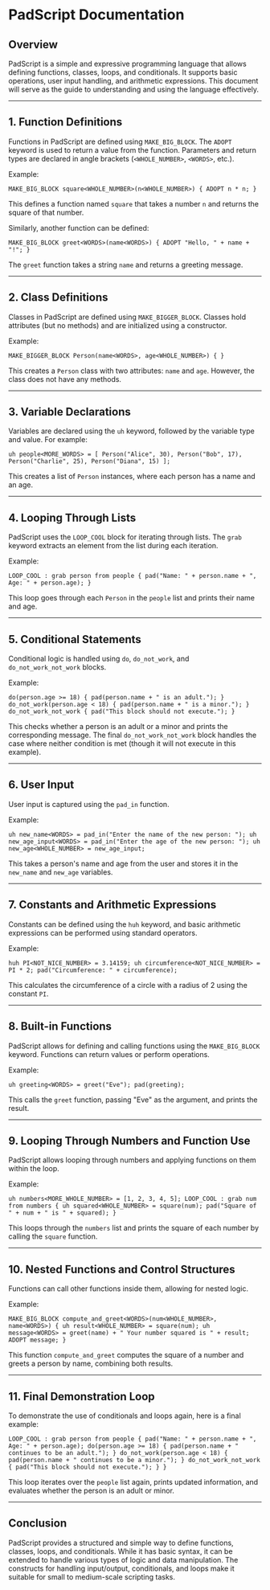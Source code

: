 # PadScript Documentation

## Overview

PadScript is a simple and expressive programming language that allows defining functions, classes, loops, and conditionals. It supports basic operations, user input handling, and arithmetic expressions. This document will serve as the guide to understanding and using the language effectively.

---

## 1. Function Definitions

Functions in PadScript are defined using `MAKE_BIG_BLOCK`. The `ADOPT` keyword is used to return a value from the function. Parameters and return types are declared in angle brackets (`<WHOLE_NUMBER>`, `<WORDS>`, etc.).

Example:

`MAKE_BIG_BLOCK square<WHOLE_NUMBER>(n<WHOLE_NUMBER>) { ADOPT n * n; }`

This defines a function named `square` that takes a number `n` and returns the square of that number.

Similarly, another function can be defined:

`MAKE_BIG_BLOCK greet<WORDS>(name<WORDS>) { ADOPT "Hello, " + name + "!"; }`

The `greet` function takes a string `name` and returns a greeting message.

---

## 2. Class Definitions

Classes in PadScript are defined using `MAKE_BIGGER_BLOCK`. Classes hold attributes (but no methods) and are initialized using a constructor.

Example:

`MAKE_BIGGER_BLOCK Person(name<WORDS>, age<WHOLE_NUMBER>) { }`

This creates a `Person` class with two attributes: `name` and `age`. However, the class does not have any methods.

---

## 3. Variable Declarations

Variables are declared using the `uh` keyword, followed by the variable type and value. For example:

`uh people<MORE_WORDS> = [ Person("Alice", 30), Person("Bob", 17), Person("Charlie", 25), Person("Diana", 15) ];`

This creates a list of `Person` instances, where each person has a name and an age.

---

## 4. Looping Through Lists

PadScript uses the `LOOP_COOL` block for iterating through lists. The `grab` keyword extracts an element from the list during each iteration.

Example:

`LOOP_COOL : grab person from people { pad("Name: " + person.name + ", Age: " + person.age); }`

This loop goes through each `Person` in the `people` list and prints their name and age.

---

## 5. Conditional Statements

Conditional logic is handled using `do`, `do_not_work`, and `do_not_work_not_work` blocks.

Example:

`do(person.age >= 18) { pad(person.name + " is an adult."); } do_not_work(person.age < 18) { pad(person.name + " is a minor."); } do_not_work_not_work { pad("This block should not execute."); }`

This checks whether a person is an adult or a minor and prints the corresponding message. The final `do_not_work_not_work` block handles the case where neither condition is met (though it will not execute in this example).

---

## 6. User Input

User input is captured using the `pad_in` function.

Example:

`uh new_name<WORDS> = pad_in("Enter the name of the new person: "); uh new_age_input<WORDS> = pad_in("Enter the age of the new person: "); uh new_age<WHOLE_NUMBER> = new_age_input;`

This takes a person's name and age from the user and stores it in the `new_name` and `new_age` variables.

---

## 7. Constants and Arithmetic Expressions

Constants can be defined using the `huh` keyword, and basic arithmetic expressions can be performed using standard operators.

Example:

`huh PI<NOT_NICE_NUMBER> = 3.14159; uh circumference<NOT_NICE_NUMBER> = PI * 2; pad("Circumference: " + circumference);`

This calculates the circumference of a circle with a radius of 2 using the constant `PI`.

---

## 8. Built-in Functions

PadScript allows for defining and calling functions using the `MAKE_BIG_BLOCK` keyword. Functions can return values or perform operations.

Example:

`uh greeting<WORDS> = greet("Eve"); pad(greeting);`

This calls the `greet` function, passing "Eve" as the argument, and prints the result.

---

## 9. Looping Through Numbers and Function Use

PadScript allows looping through numbers and applying functions on them within the loop.

Example:

`uh numbers<MORE_WHOLE_NUMBER> = [1, 2, 3, 4, 5]; LOOP_COOL : grab num from numbers { uh squared<WHOLE_NUMBER> = square(num); pad("Square of " + num + " is " + squared); }`

This loops through the `numbers` list and prints the square of each number by calling the `square` function.

---

## 10. Nested Functions and Control Structures

Functions can call other functions inside them, allowing for nested logic.

Example:

`MAKE_BIG_BLOCK compute_and_greet<WORDS>(num<WHOLE_NUMBER>, name<WORDS>) { uh result<WHOLE_NUMBER> = square(num); uh message<WORDS> = greet(name) + " Your number squared is " + result; ADOPT message; }`

This function `compute_and_greet` computes the square of a number and greets a person by name, combining both results.

---

## 11. Final Demonstration Loop

To demonstrate the use of conditionals and loops again, here is a final example:

`LOOP_COOL : grab person from people { pad("Name: " + person.name + ", Age: " + person.age); do(person.age >= 18) { pad(person.name + " continues to be an adult."); } do_not_work(person.age < 18) { pad(person.name + " continues to be a minor."); } do_not_work_not_work { pad("This block should not execute."); } }`

This loop iterates over the `people` list again, prints updated information, and evaluates whether the person is an adult or minor.

---

## Conclusion

PadScript provides a structured and simple way to define functions, classes, loops, and conditionals. While it has basic syntax, it can be extended to handle various types of logic and data manipulation. The constructs for handling input/output, conditionals, and loops make it suitable for small to medium-scale scripting tasks.
